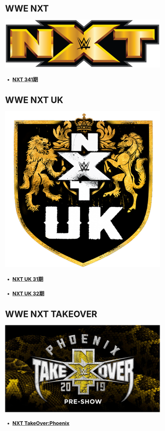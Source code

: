 # WWE NXT
![](nxtlogo.jpg)

- ### [NXT 341期](NXT/2019/NXT-341/readme.md)

# WWE NXT UK
![](nxtuklogo.jpg)

- ### [NXT UK 31期](NXT-UK/2019/NXT-UK-31/readme.md)
- ### [NXT UK 32期](NXT-UK/2019/NXT-UK-32/readme.md)

# WWE NXT TAKEOVER
![](takeover.jpg)

- ### [NXT TakeOver:Phoenix](NXT-TakeOver/2019/TakeOver-Phoenix/readme.md)